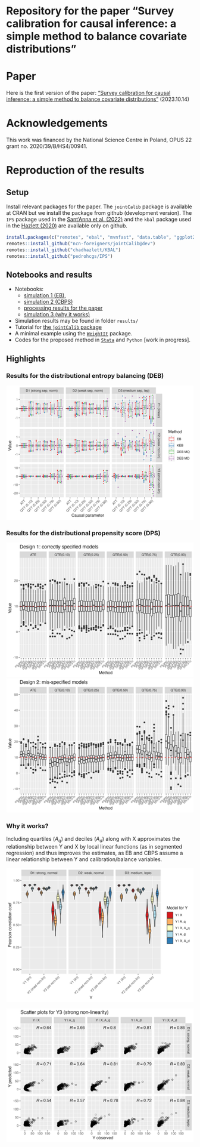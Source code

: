 
# Repository for the paper “Survey calibration for causal inference: a simple method to balance covariate distributions”

# Paper

Here is the first version of the paper: [“Survey calibration for causal
inference: a simple method to balance covariate
distributions”](paper/2023-beresewicz-causal-balancing.pdf) (2023.10.14)

# Acknowledgements

This work was financed by the National Science Centre in Poland, OPUS 22
grant no. 2020/39/B/HS4/00941.

# Reproduction of the results

## Setup

Install relevant packages for the paper. The `jointCalib` package is
available at CRAN but we install the package from github (development
version). The `IPS` package used in the [Sant’Anna et
al. (2022)](https://onlinelibrary.wiley.com/doi/10.1002/jae.2909) and
the `kbal` package used in the [Hazlett
(2020)](https://www3.stat.sinica.edu.tw/statistica/j30n3/J30N32/J30N32.html)
are available only on github.

``` r
install.packages(c("remotes", "ebal", "mvnfast", "data.table", "ggplot2", "laeken", "xtable", "glue", "stringr"))
remotes::install_github("ncn-foreigners/jointCalib@dev")
remotes::install_github("chadhazlett/KBAL")
remotes::install_github("pedrohcgs/IPS") 
```

## Notebooks and results

- Notebooks:
  - [simulation 1
    (EB)](https://htmlpreview.github.io/?https://raw.githubusercontent.com/ncn-foreigners/paper-note-quantiles-obs-studies/main/codes/1-simulation-eb.html),
  - [simulation 2
    (CBPS)](https://htmlpreview.github.io/?https://raw.githubusercontent.com/ncn-foreigners/paper-note-quantiles-obs-studies/main/codes/2-simulation-ps.html)
  - [processing results for the
    paper](https://htmlpreview.github.io/?https://raw.githubusercontent.com/ncn-foreigners/paper-note-quantiles-obs-studies/main/codes/3-report-results-mc.html)
  - [simulation 3 (why it
    works)](https://htmlpreview.github.io/?https://raw.githubusercontent.com/ncn-foreigners/paper-note-quantiles-obs-studies/main/codes/4-why-it-works.html)
- Simulation results may be found in folder `results/`
- Tutorial for [the `jointCalib`
  package](https://ncn-foreigners.github.io/jointCalib/articles/d_causal.html)
- A minimal example using the
  [`WeightIt`](https://htmlpreview.github.io/?https://raw.githubusercontent.com/ncn-foreigners/paper-note-quantiles-obs-studies/main/codes/6-weightit.html)
  package.
- Codes for the proposed method in
  [`Stata`](https://htmlpreview.github.io/?https://raw.githubusercontent.com/ncn-foreigners/paper-note-quantiles-obs-studies/main/codes/5-minimal-code-stata.html)
  and `Python` \[work in progress\].

## Highlights

### Results for the distributional entropy balancing (DEB)

![](results/fig-sim-1-ebal-boxplot.png)

### Results for the distributional propensity score (DPS)

![](results/fig-sim-2-dbps-design-1.png)
![](results/fig-sim-2-dbps-design-2.png)

### Why it works?

Including quartiles ($A_q$) and deciles ($A_d$) along with X
approximates the relationship between Y and X by local linear functions
(as in segmented regression) and thus improves the estimates, as EB and
CBPS assume a linear relationship between Y and calibration/balance
variables.

![](results/fig-sim-3-pearson.png)

![](results/fig-sim-3-scatter.png)

